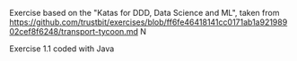 Exercise based on the "Katas for DDD, Data Science and ML", taken from https://github.com/trustbit/exercises/blob/ff6fe46418141cc0171ab1a92198902cef8f6248/transport-tycoon.md
N

Exercise 1.1 coded with Java
